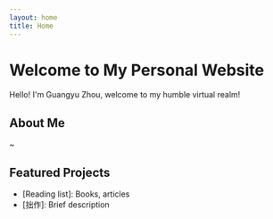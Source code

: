 ```yaml
---
layout: home
title: Home
---
```


# Welcome to My Personal Website

Hello! I'm Guangyu Zhou, welcome to my humble virtual realm!

## About Me

~

## Featured Projects

- [Reading list]: Books, articles
- [拙作]: Brief description